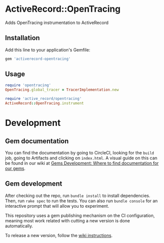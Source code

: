 # ActiveRecord::OpenTracing

Adds OpenTracing instrumentation to ActiveRecord

## Installation

Add this line to your application's Gemfile:

```ruby
gem 'activerecord-opentracing'
```

## Usage

```ruby
require 'opentracing'
OpenTracing.global_tracer = TracerImplementation.new

require 'active_record/opentracing'
ActiveRecord::OpenTracing.instrument
```

# Development

## Gem documentation

You can find the documentation by going to CircleCI, looking for the `build` job, going to Artifacts and clicking on `index.html`. A visual guide on this can be found in our wiki at [Gems Development: Where to find documentation for our gems](https://wiki.doximity.com/articles/gems-development-where-to-find-documentation-for-our-gems).

## Gem development

After checking out the repo, run `bundle install` to install dependencies. Then, run `rake spec` to run the tests.
You can also run `bundle console` for an interactive prompt that will allow you to experiment.

This repository uses a gem publishing mechanism on the CI configuration, meaning most work related with cutting a new
version is done automatically.

To release a new version, follow the [wiki instructions](https://wiki.doximity.com/articles/gems-development-releasing-new-versions).